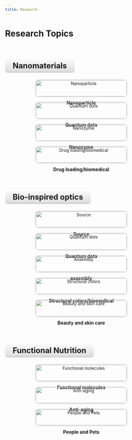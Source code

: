```yaml
---
title: Research
---
```


# <i class="fas fa-microscope"></i>Research Topics


<style>
  .section-title {
    text-align: center;
    font-size: 1.8em;
    font-weight: bold;
    margin-top: 2em;
    margin-bottom: 1em;
    border-bottom: 3px solid #ccc;
    display: inline-block;
    padding: 0.2em 1em;
    background: linear-gradient(to bottom, #f9f9f9, #ddd);
    border-radius: 8px;
  }

  .research-section {
    display: flex;
    justify-content: space-around;
    flex-wrap: wrap;
    gap: 1.5em;
    margin-bottom: 3em;
    text-align: center;
  }

  .research-box {
    flex: 1 1 250px;
    max-width: 300px;
  }

  .research-box img {
    width: 100%;
    height: auto;
    border-radius: 8px;
    box-shadow: 0px 0px 5px #aaa;
  }

  .research-box-title {
    font-weight: bold;
    margin-top: 0.8em;
    font-size: 1.1em;
  }
</style>


<!-- Nanomaterials Section -->
<div class="section-title">Nanomaterials</div>
<div class="research-section">

  <div class="research-box">
    <img src="images/nanoparticle.png" alt="Nanoparticle">
    <div class="research-box-title">Nanoparticle</div>
  </div>

  <div class="research-box">
    <img src="images/quantum-dots.png" alt="Quantum dots">
    <div class="research-box-title">Quantum dots</div>
  </div>

  <div class="research-box">
    <img src="images/nanozyme.png" alt="Nanozyme">
    <div class="research-box-title">Nanozyme</div>
  </div>

  <div class="research-box">
    <img src="/assets/images/drug-loading.png" alt="Drug loading/biomedical">
    <div class="research-box-title">Drug loading/biomedical</div>
  </div>

</div>

<div class="section-title">Bio-inspired optics</div>
<div class="research-section">

  <div class="research-box">
    <img src="images/source.png" alt="Source">
    <div class="research-box-title">Source</div>
  </div>

  <div class="research-box">
    <img src="images/quantum-dots.png" alt="Quantum dots">
    <div class="research-box-title">Quantum dots</div>
  </div>

  <div class="research-box">
    <img src="images/assembly.png" alt="Assembly">
    <div class="research-box-title">assembly</div>
  </div>

  <div class="research-box">
    <img src="/assets/images/structural-colors.png" alt="Structural colors">
    <div class="research-box-title">Structural colors/biomedical</div>
  </div>

  <div class="research-box">
    <img src="/assets/images/beauty-skincare.png" alt="Beauty and skin care">
    <div class="research-box-title">Beauty and skin care</div>
  </div>

</div>


<!-- Functional Nutrition Section -->
<div class="section-title">Functional Nutrition</div>
<div class="research-section">

  <div class="research-box">
    <img src="images/functional-molecules.png" alt="Functional molecules">
    <div class="research-box-title">Functional molecules</div>
  </div>

  <div class="research-box">
    <img src="images/anti-aging.png" alt="Anti-aging">
    <div class="research-box-title">Anti-aging</div>
  </div>

  <div class="research-box">
    <img src="images/people-pets.png" alt="People and Pets">
    <div class="research-box-title">People and Pets</div>
  </div>

</div>
